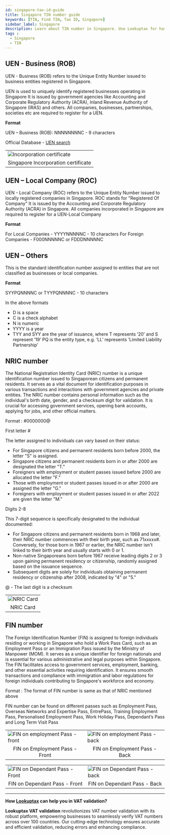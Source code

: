 ```yaml
---
id: singapore-tax-id-guide
title: Singapore TIN number guide
keywords: [TIN, Find TIN, Tax ID, Singapore]
sidebar_label: Singapore
description: Learn about TIN number in Singapore. Use Lookuptax for hassle-free tax id validation in Singapore and other 100+ countries
tags : 
  - Singapore
  - TIN
---
```


## UEN - Business (ROB)

UEN - Business (ROB) refers to the Unique Entity Number issued to business entities registered in Singapore.

UEN is used to uniquely identify registered businesses operating in Singapore It is issued by government agencies like Accounting and Corporate Regulatory Authority (ACRA), Inland Revenue Authority of Singapore (IRAS) and others. All companies, businesses, partnerships, societies etc are required to register for a UEN. 


**Format**

UEN – Business (ROB): NNNNNNNNC - 9 characters

Official Database - [UEN search](https://www.uen.gov.sg/ueninternet/faces/pages/uenSrch.jspx)

<table align="center" border="0px" border-color="#dedede"><tr><td>
  <img src="/docs/img/taxid/singapore-regsitration-certificate.PNG" alt="Incorporation certificate" title="Incorporation certificate"/>
  </td></tr>
  <tr><td align="center">Singapore Incorporation certificate</td></tr>
</table>


## UEN – Local Company (ROC)

UEN - Local Company (ROC) refers to the Unique Entity Number issued to locally registered companies in Singapore. ROC stands for "Registered Of Company"
It is issued by the Accounting and Corporate Regulatory Authority (ACRA) in Singapore. All companies incorporated in Singapore are required to register for a UEN-Local Company


**Format** 

For Local Companies - YYYYNNNNNC - 10 characters
For Foreign Companies - F000NNNNNC or FDDDNNNNNC 

## UEN – Others
This is the standard identification number assigned to entities that are not classified as businesses or local companies.

**Format** 

SYYPQNNNNC or TYYPQNNNNC - 10 characters




In the above formats

* D is a space
* C is a check alphabet
* N is numeric
* YYYY is a year
* TYY and SYY are the year of issuance, where T represents ‘20’ and S represent ‘19’ PQ is the entity type, e.g. ‘LL’ represents ‘Limited Liability Partnership’



## NRIC number

The National Registration Identity Card (NRIC) number is a unique identification number issued to Singaporean citizens and permanent residents. It serves as a vital document for identification purposes in various transactions and interactions with government agencies and private entities. The NRIC number contains personal information such as the individual's birth date, gender, and a checksum digit for validation. It is crucial for accessing government services, opening bank accounts, applying for jobs, and other official matters.



Format : #0000000@

First letter #

The letter assigned to individuals can vary based on their status:
- For Singapore citizens and permanent residents born before 2000, the letter "S" is assigned.
- Singapore citizens and permanent residents born in or after 2000 are designated the letter "T."
- Foreigners with employment or student passes issued before 2000 are allocated the letter "F."
- Those with employment or student passes issued in or after 2000 are assigned the letter "G."
- Foreigners with employment or student passes issued in or after 2022 are given the letter "M."

Digits 2-8

This 7-digit sequence is specifically designated to the individual documented:
- For Singapore citizens and permanent residents born in 1968 and later, their NRIC number commences with their birth year, such as 71xxxxx#. Conversely, for those born in 1967 or earlier, the NRIC number isn't linked to their birth year and usually starts with 0 or 1. 
- Non-native Singaporeans born before 1967 receive leading digits 2 or 3 upon gaining permanent residency or citizenship, randomly assigned based on the issuance sequence. 
- Subsequent digits are solely for individuals obtaining permanent residency or citizenship after 2008, indicated by "4" or "5."

@ - The last digit is a checksum


<table align="center" border="0px" border-color="#dedede"><tr><td>
  <img src="/docs/img/taxid/nric-singapore.PNG" alt="NRIC Card" title="NRIC Card"/>
  </td></tr>
  <tr><td align="center">NRIC Card</td></tr>
</table>

## FIN number

The Foreign Identification Number (FIN) is assigned to foreign individuals residing or working in Singapore who hold a Work Pass Card, such as an Employment Pass or an Immigration Pass issued by the Ministry of Manpower (MOM). It serves as a unique identifier for foreign nationals and is essential for various administrative and legal purposes within Singapore. The FIN facilitates access to government services, employment, banking, and other essential activities requiring identification. It ensures smooth transactions and compliance with immigration and labor regulations for foreign individuals contributing to Singapore's workforce and economy.

Format : The format of FIN number is same as that of NRIC mentioned above


FIN number can be found on different passes such as Employment Pass, Overseas Networks and Expertise Pass, EntrePass, Training Employment Pass, Personalised Employment Pass, Work Holiday Pass, Dependant’s Pass and Long Term Visit Pass


<table align="center" border="0px" border-color="#dedede"><tr><td>
  <img src="/docs/img/taxid/fin-front.PNG" alt="FIN on employment Pass - front"  title="FIN on employment Pass - front"/>
  </td><td>
  <img src="/docs/img/taxid/fin-back.PNG" alt="FIN on employment Pass - back"  title="FIN on employment Pass - back"/>
  </td></tr>
  <tr><td align="center">FIN on Employment Pass - Front</td><td align="center">FIN on Employment Pass - Back</td></tr>
</table>


<table align="center" border="0px" border-color="#dedede"><tr><td>
  <img src="/docs/img/taxid/fin-dependant.PNG" alt="FIN on  Dependant Pass - Front"  title="FIN on  Dependant Pass - Front"/>
  </td><td>
  <img src="/docs/img/taxid/fin-dependant-back.PNG" alt="FIN on Dependant Pass - back"  title="FIN on Dependant Pass - back"/>
  </td></tr>
  <tr><td align="center">FIN on Dependant Pass - Front</td><td align="center">FIN on Dependant Pass - Back</td></tr>
</table>


----
**How [Lookuptax](https://lookuptax.com/) can help you in VAT validation?**

**Lookuptax VAT validation** revolutionizes VAT number validation with its robust platform, empowering businesses to seamlessly verify VAT numbers across over 100 countries. Our cutting-edge technology ensures accurate and efficient validation, reducing errors and enhancing compliance.
